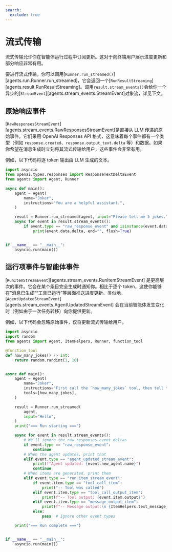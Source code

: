```yaml
---
search:
  exclude: true
---
```

# 流式传输

流式传输允许你在智能体运行过程中订阅更新。这对于向终端用户展示进度更新和部分响应非常有用。

要进行流式传输，你可以调用[`Runner.run_streamed()`][agents.run.Runner.run_streamed]，它会返回一个[`RunResultStreaming`][agents.result.RunResultStreaming]。调用`result.stream_events()`会给你一个异步的[`StreamEvent`][agents.stream_events.StreamEvent]对象流，详见下文。

## 原始响应事件

[`RawResponsesStreamEvent`][agents.stream_events.RawResponsesStreamEvent]是直接从 LLM 传递的原始事件。它们采用 OpenAI Responses API 格式，这意味着每个事件都有一个类型（例如 `response.created`、`response.output_text.delta` 等）和数据。如果你希望在消息生成时立刻将其流式传输给用户，这些事件会非常有用。

例如，以下代码将逐 token 输出由 LLM 生成的文本。

```python
import asyncio
from openai.types.responses import ResponseTextDeltaEvent
from agents import Agent, Runner

async def main():
    agent = Agent(
        name="Joker",
        instructions="You are a helpful assistant.",
    )

    result = Runner.run_streamed(agent, input="Please tell me 5 jokes.")
    async for event in result.stream_events():
        if event.type == "raw_response_event" and isinstance(event.data, ResponseTextDeltaEvent):
            print(event.data.delta, end="", flush=True)


if __name__ == "__main__":
    asyncio.run(main())
```

## 运行项事件与智能体事件

[`RunItemStreamEvent`][agents.stream_events.RunItemStreamEvent] 是更高层次的事件。它会在某个条目完全生成时通知你。相比于逐个 token，这使你能够在“消息已生成”“工具已运行”等层面推送进度更新。类似地，[`AgentUpdatedStreamEvent`][agents.stream_events.AgentUpdatedStreamEvent] 会在当前智能体发生变化时（例如由于一次任务转移）向你提供更新。

例如，以下代码会忽略原始事件，仅将更新流式传输给用户。

```python
import asyncio
import random
from agents import Agent, ItemHelpers, Runner, function_tool

@function_tool
def how_many_jokes() -> int:
    return random.randint(1, 10)


async def main():
    agent = Agent(
        name="Joker",
        instructions="First call the `how_many_jokes` tool, then tell that many jokes.",
        tools=[how_many_jokes],
    )

    result = Runner.run_streamed(
        agent,
        input="Hello",
    )
    print("=== Run starting ===")

    async for event in result.stream_events():
        # We'll ignore the raw responses event deltas
        if event.type == "raw_response_event":
            continue
        # When the agent updates, print that
        elif event.type == "agent_updated_stream_event":
            print(f"Agent updated: {event.new_agent.name}")
            continue
        # When items are generated, print them
        elif event.type == "run_item_stream_event":
            if event.item.type == "tool_call_item":
                print("-- Tool was called")
            elif event.item.type == "tool_call_output_item":
                print(f"-- Tool output: {event.item.output}")
            elif event.item.type == "message_output_item":
                print(f"-- Message output:\n {ItemHelpers.text_message_output(event.item)}")
            else:
                pass  # Ignore other event types

    print("=== Run complete ===")


if __name__ == "__main__":
    asyncio.run(main())
```